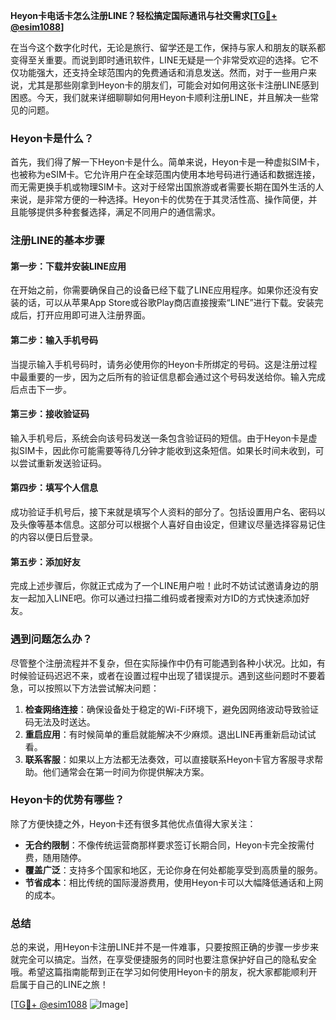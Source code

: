 **Heyon卡电话卡怎么注册LINE？轻松搞定国际通讯与社交需求[[TG💪+ @esim1088](https://t.me/s/esim1088)]**

在当今这个数字化时代，无论是旅行、留学还是工作，保持与家人和朋友的联系都变得至关重要。而说到即时通讯软件，LINE无疑是一个非常受欢迎的选择。它不仅功能强大，还支持全球范围内的免费通话和消息发送。然而，对于一些用户来说，尤其是那些刚拿到Heyon卡的朋友们，可能会对如何用这张卡注册LINE感到困惑。今天，我们就来详细聊聊如何用Heyon卡顺利注册LINE，并且解决一些常见的问题。

### Heyon卡是什么？

首先，我们得了解一下Heyon卡是什么。简单来说，Heyon卡是一种虚拟SIM卡，也被称为eSIM卡。它允许用户在全球范围内使用本地号码进行通话和数据连接，而无需更换手机或物理SIM卡。这对于经常出国旅游或者需要长期在国外生活的人来说，是非常方便的一种选择。Heyon卡的优势在于其灵活性高、操作简便，并且能够提供多种套餐选择，满足不同用户的通信需求。

### 注册LINE的基本步骤

#### 第一步：下载并安装LINE应用

在开始之前，你需要确保自己的设备已经下载了LINE应用程序。如果你还没有安装的话，可以从苹果App Store或谷歌Play商店直接搜索“LINE”进行下载。安装完成后，打开应用即可进入注册界面。

#### 第二步：输入手机号码

当提示输入手机号码时，请务必使用你的Heyon卡所绑定的号码。这是注册过程中最重要的一步，因为之后所有的验证信息都会通过这个号码发送给你。输入完成后点击下一步。

#### 第三步：接收验证码

输入手机号后，系统会向该号码发送一条包含验证码的短信。由于Heyon卡是虚拟SIM卡，因此你可能需要等待几分钟才能收到这条短信。如果长时间未收到，可以尝试重新发送验证码。

#### 第四步：填写个人信息

成功验证手机号后，接下来就是填写个人资料的部分了。包括设置用户名、密码以及头像等基本信息。这部分可以根据个人喜好自由设定，但建议尽量选择容易记住的内容以便日后登录。

#### 第五步：添加好友

完成上述步骤后，你就正式成为了一个LINE用户啦！此时不妨试试邀请身边的朋友一起加入LINE吧。你可以通过扫描二维码或者搜索对方ID的方式快速添加好友。

### 遇到问题怎么办？

尽管整个注册流程并不复杂，但在实际操作中仍有可能遇到各种小状况。比如，有时候验证码迟迟不来，或者在设置过程中出现了错误提示。遇到这些问题时不要着急，可以按照以下方法尝试解决问题：

1. **检查网络连接**：确保设备处于稳定的Wi-Fi环境下，避免因网络波动导致验证码无法及时送达。
2. **重启应用**：有时候简单的重启就能解决不少麻烦。退出LINE再重新启动试试看。
3. **联系客服**：如果以上方法都无法奏效，可以直接联系Heyon卡官方客服寻求帮助。他们通常会在第一时间为你提供解决方案。

### Heyon卡的优势有哪些？

除了方便快捷之外，Heyon卡还有很多其他优点值得大家关注：

- **无合约限制**：不像传统运营商那样要求签订长期合同，Heyon卡完全按需付费，随用随停。
- **覆盖广泛**：支持多个国家和地区，无论你身在何处都能享受到高质量的服务。
- **节省成本**：相比传统的国际漫游费用，使用Heyon卡可以大幅降低通话和上网的成本。

### 总结

总的来说，用Heyon卡注册LINE并不是一件难事，只要按照正确的步骤一步步来就完全可以搞定。当然，在享受便捷服务的同时也要注意保护好自己的隐私安全哦。希望这篇指南能帮到正在学习如何使用Heyon卡的朋友，祝大家都能顺利开启属于自己的LINE之旅！

[[TG💪+ @esim1088](https://t.me/s/esim1088) ![Image](https://i.postimg.cc/4NQfJmqS/Snipaste-2025-05-13-00-14-12.png)]
